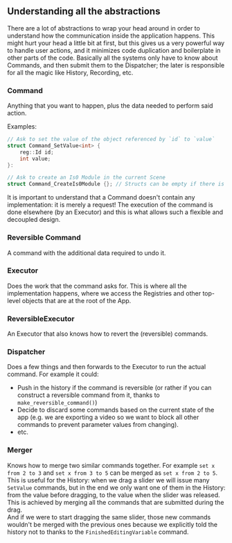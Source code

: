 ## Understanding all the abstractions

There are a lot of abstractions to wrap your head around in order to understand how the communication inside the application happens. This might hurt your head a little bit at first, but this gives us a very powerful way to handle user actions, and it minimizes code duplication and boilerplate in other parts of the code. Basically all the systems only have to know about Commands, and then submit them to the Dispatcher; the later is responsible for all the magic like History, Recording, etc.

### Command

Anything that you want to happen, plus the data needed to perform said action.

Examples:
```cpp
// Ask to set the value of the object referenced by `id` to `value`
struct Command_SetValue<int> {
    reg::Id id;
    int value;
}:

// Ask to create an Is0 Module in the current Scene
struct Command_CreateIs0Module {}; // Structs can be empty if there is no specific data associated with the instruction
```

It is important to understand that a Command doesn't contain any implementation: it is merely a request! The execution of the command is done elsewhere (by an Executor) and this is what allows such a flexible and decoupled design.

### Reversible Command

A command with the additional data required to undo it.

### Executor

Does the work that the command asks for. This is where all the implementation happens, where we access the Registries and other top-level objects that are at the root of the App.

### ReversibleExecutor

An Executor that also knows how to revert the (reversible) commands.

### Dispatcher

Does a few things and then forwards to the Executor to run the actual command.
For example it could:
- Push in the history if the command is reversible (or rather if you can construct a reversible command from it, thanks to `make_reversible_command()`)
- Decide to discard some commands based on the current state of the app (e.g. we are exporting a video so we want to block all other commands to prevent parameter values from changing).
- etc.

### Merger

Knows how to merge two similar commands together. For example `set x from 2 to 3` and `set x from 3 to 5` can be merged as `set x from 2 to 5`. This is useful for the History: when we drag a slider we will issue many `SetValue` commands, but in the end we only want one of them in the History: from the value before dragging, to the value when the slider was released. This is achieved by merging all the commands that are submitted during the drag.<br/>
And if we were to start dragging the same slider, those new commands wouldn't be merged with the previous ones because we explicitly told the history not to thanks to the `FinishedEditingVariable` command.